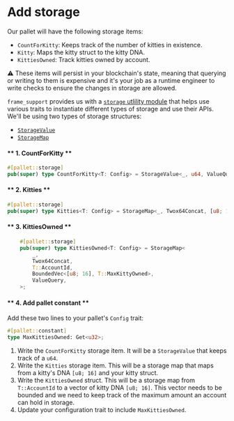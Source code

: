 # Add storage

Our pallet will have the following storage items:

* `CountForKitty`: Keeps track of the number of kitties in existence.
* `Kitty`: Maps the kitty struct to the kitty DNA.
* `KittiesOwned`: Track kitties owned by account.

⚠️ These items will persist in your blockchain's state, meaning that querying or writing to them is expensive and it's your job as a runtime engineer to write checks to ensure the changes in storage are allowed.

`frame_support` provides us with a [`storage` utlility module](https://docs.substrate.io/rustdocs/latest/frame_support/storage/index.html) that helps use various traits to instantiate different types of storage and use their APIs.
We'll be using two types of storage structures: 
- [`StorageValue`](https://docs.substrate.io/rustdocs/latest/frame_support/storage/types/struct.StorageValue.html)
- [`StorageMap`](https://docs.substrate.io/rustdocs/latest/frame_support/storage/types/struct.StorageMap.html)

<!-- slide:break-40 -->

<!-- tabs:start -->

#### ** 1. CountForKitty **

```rust
#[pallet::storage]
pub(super) type CountForKitty<T: Config> = StorageValue<_, u64, ValueQuery>;
```

#### ** 2. Kitties **

```rust
#[pallet::storage]
pub(super) type Kitties<T: Config> = StorageMap<_, Twox64Concat, [u8; 16], Kitty<T>>;
```

#### ** 3. KittiesOwned **

```rust
	#[pallet::storage]
	pub(super) type KittiesOwned<T: Config> = StorageMap<
		_,
		Twox64Concat,
		T::AccountId,
		BoundedVec<[u8; 16], T::MaxKittyOwned>,
		ValueQuery,
	>;
```

#### ** 4. Add pallet constant **

Add these two lines to your pallet's `Config` trait:

```rust
#[pallet::constant]
type MaxKittiesOwned: Get<u32>;
```

<!-- tabs:end -->


1. Write the `CountForKitty` storage item.
It will be a `StorageValue` that keeps track of a `u64`. 
1. Write the `Kitties` storage item.
This will be a storage map that maps from a kitty's DNA `[u8; 16]` and your kitty struct.
1. Write the `KittiesOwned` struct. 
This will be a storage map from `T::AccountId` to a vector of kitty DNA `[u8; 16]`.
This vector needs to be bounded and we need to keep track of the maximum amount an account can hold in storage.
1. Update your configuration trait to include `MaxKittiesOwned`.
